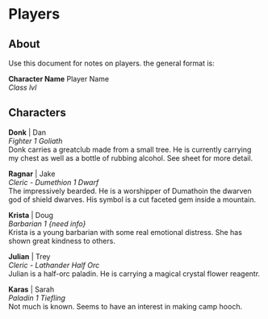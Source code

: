 # Players

## About
Use this document for notes on players. the general format is: 

**Character Name** Player Name  
*Class lvl*  


## Characters
**Donk** | Dan  
*Fighter 1 Goliath*  
Donk carries a greatclub made from a small tree. He is currently carrying my chest as well as a bottle of rubbing alcohol. See sheet for more detail. 

**Ragnar** | Jake  
*Cleric - Dumethion 1 Dwarf*   
The impressively bearded. He is a worshipper of Dumathoin the dwarven god of shield dwarves. His symbol is a cut faceted gem inside a mountain. 

**Krista** | Doug  
*Barbarian 1 {need info}*   
Krista is a young barbarian with some real emotional distress. She has shown great kindness to others.

**Julian** | Trey  
*Cleric - Lathander Half Orc*   
Julian is a half-orc paladin. He is carrying a magical crystal flower reagentr.

**Karas** | Sarah  
*Paladin 1 Tiefling*  
Not much is known. Seems to have an interest in making camp hooch. 

